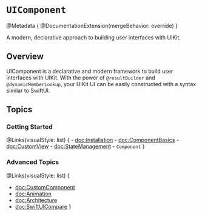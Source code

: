 # ``UIComponent``

@Metadata {
    @DocumentationExtension(mergeBehavior: override)
}

A modern, declarative approach to building user interfaces with UIKit.

## Overview

UIComponent is a declarative and modern framework to build user interfaces with UIKit. With the power of `@resultBuilder` and `@dynamicMemberLookup`, your UIKit UI can be easily constructed with a syntax similar to SwiftUI. 


## Topics

### Getting Started

@Links(visualStyle: list) {
    - <doc:Installation>
    - <doc:ComponentBasics>
    - <doc:CustomView>
    - <doc:StateManagement>
    - ``Component``
}

### Advanced Topics

@Links(visualStyle: list) {
- <doc:CustomComponent>
- <doc:Animation>
- <doc:Architecture>
- <doc:SwiftUICompare>
}

